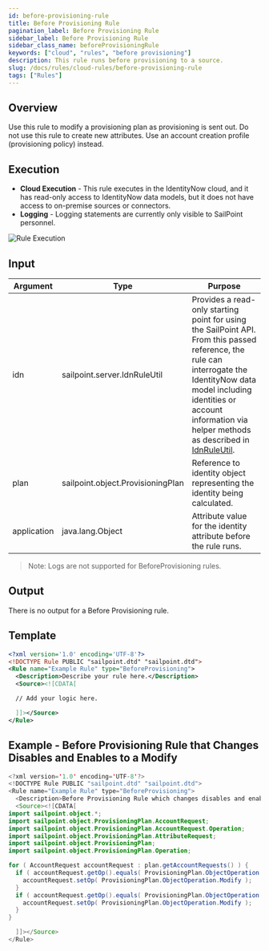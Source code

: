 ```yaml
---
id: before-provisioning-rule
title: Before Provisioning Rule
pagination_label: Before Provisioning Rule
sidebar_label: Before Provisioning Rule
sidebar_class_name: beforeProvisioningRule
keywords: ["cloud", "rules", "before provisioning"]
description: This rule runs before provisioning to a source.
slug: /docs/rules/cloud-rules/before-provisioning-rule
tags: ["Rules"]
---
```


## Overview

Use this rule to modify a provisioning plan as provisioning is sent out.
Do not use this rule to create new attributes. Use an account
creation profile (provisioning policy) instead.

## Execution

- **Cloud Execution** - This rule executes in the IdentityNow cloud, and it has
  read-only access to IdentityNow data models, but it does not have access to
  on-premise sources or connectors.
- **Logging** - Logging statements are currently only visible to SailPoint
  personnel.

![Rule Execution](../img/cloud_execution.png)

## Input

| Argument    | Type                              | Purpose                                                                                                                                                                                                                                                                |
| ----------- | --------------------------------- | ---------------------------------------------------------------------------------------------------------------------------------------------------------------------------------------------------------------------------------------------------------------------- |
| idn         | sailpoint.server.IdnRuleUtil      | Provides a read-only starting point for using the SailPoint API. From this passed reference, the rule can interrogate the IdentityNow data model including identities or account information via helper methods as described in [IdnRuleUtil](../idn_rule_utility.md). |
| plan        | sailpoint.object.ProvisioningPlan | Reference to identity object representing the identity being calculated.                                                                                                                                                                                               |
| application | java.lang.Object                  | Attribute value for the identity attribute before the rule runs.                                                                                                                                                                                                       |

> Note: Logs are not supported for BeforeProvisioning rules.

## Output

There is no output for a Before Provisioning rule.

## Template

```xml
<?xml version='1.0' encoding='UTF-8'?>
<!DOCTYPE Rule PUBLIC "sailpoint.dtd" "sailpoint.dtd">
<Rule name="Example Rule" type="BeforeProvisioning">
  <Description>Describe your rule here.</Description>
  <Source><![CDATA[

  // Add your logic here.

  ]]></Source>
</Rule>
```

## Example - Before Provisioning Rule that Changes Disables and Enables to a Modify

```java
<?xml version='1.0' encoding='UTF-8'?>
<!DOCTYPE Rule PUBLIC "sailpoint.dtd" "sailpoint.dtd">
<Rule name="Example Rule" type="BeforeProvisioning">
  <Description>Before Provisioning Rule which changes disables and enables to a modify.</Description>
  <Source><![CDATA[
import sailpoint.object.*;
import sailpoint.object.ProvisioningPlan.AccountRequest;
import sailpoint.object.ProvisioningPlan.AccountRequest.Operation;
import sailpoint.object.ProvisioningPlan.AttributeRequest;
import sailpoint.object.ProvisioningPlan;
import sailpoint.object.ProvisioningPlan.Operation;

for ( AccountRequest accountRequest : plan.getAccountRequests() ) {
  if ( accountRequest.getOp().equals( ProvisioningPlan.ObjectOperation.Disable ) ) {
    accountRequest.setOp( ProvisioningPlan.ObjectOperation.Modify );
  }
  if ( accountRequest.getOp().equals( ProvisioningPlan.ObjectOperation.Enable ) ) {
    accountRequest.setOp( ProvisioningPlan.ObjectOperation.Modify );
  }
}

  ]]></Source>
</Rule>
```
